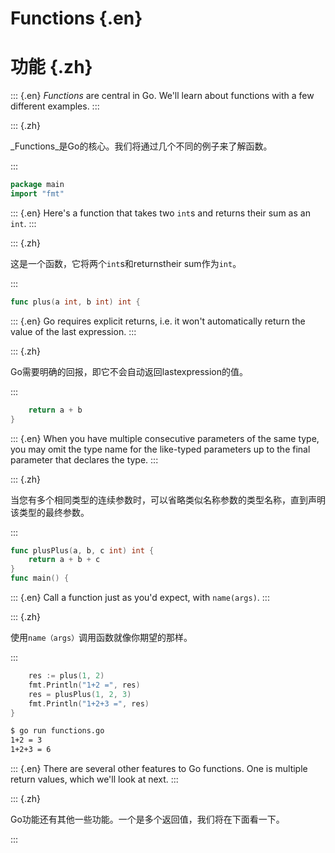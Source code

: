 
# Functions {.en}


# 功能 {.zh}


::: {.en}
_Functions_ are central in Go. We'll learn about
functions with a few different examples.
:::

::: {.zh}

_Functions_是Go的核心。我们将通过几个不同的例子来了解函数。

:::


```go
package main
import "fmt"
```


::: {.en}
Here's a function that takes two `int`s and returns
their sum as an `int`.
:::

::: {.zh}

这是一个函数，它将两个`int`s和returnstheir sum作为`int`。

:::


```go
func plus(a int, b int) int {
```


::: {.en}
Go requires explicit returns, i.e. it won't
automatically return the value of the last
expression.
:::

::: {.zh}

Go需要明确的回报，即它不会自动返回lastexpression的值。

:::


```go
	return a + b
}
```


::: {.en}
When you have multiple consecutive parameters of
the same type, you may omit the type name for the
like-typed parameters up to the final parameter that
declares the type.
:::

::: {.zh}

当您有多个相同类型的连续参数时，可以省略类似名称参数的类型名称，直到声明该类型的最终参数。

:::


```go
func plusPlus(a, b, c int) int {
	return a + b + c
}
func main() {
```


::: {.en}
Call a function just as you'd expect, with
`name(args)`.
:::

::: {.zh}

使用`name（args）`调用函数就像你期望的那样。

:::


```go
	res := plus(1, 2)
	fmt.Println("1+2 =", res)
	res = plusPlus(1, 2, 3)
	fmt.Println("1+2+3 =", res)
}
```


```sh
$ go run functions.go 
1+2 = 3
1+2+3 = 6
```


::: {.en}
There are several other features to Go functions. One is
multiple return values, which we'll look at next.
:::

::: {.zh}

Go功能还有其他一些功能。一个是多个返回值，我们将在下面看一下。

:::


